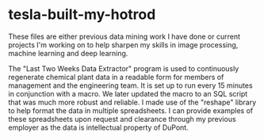 # tesla-built-my-hotrod
These files are either previous data mining work I have done or current projects I'm working on to help sharpen my skills in image processing, machine learning and deep learning.

The "Last Two Weeks Data Extractor" program is used to continuously regenerate chemical plant data in a readable form for members of management and the engineering team. It is set up to run every 15 minutes in conjunction with a macro. We later updated the macro to an SQL script that was much more robust and reliable. I made use of the "reshape" library to help format the data in multiple spreadsheets. I can provide examples of these spreadsheets upon request and clearance through my previous employer as the data is intellectual property of DuPont.

